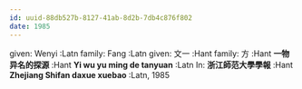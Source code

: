 ```yaml
---
id: uuid-88db527b-8127-41ab-8d2b-7db4c876f802
date: 1985
---
```


given: Wenyi :Latn
family: Fang :Latn
given: 文一  :Hant
family: 方 :Hant
**一物异名的探源** :Hant
**Yi wu yu ming de tanyuan** :Latn
In: 
**浙江師范大學學報** :Hant
**Zhejiang Shifan daxue xuebao** :Latn, 1985